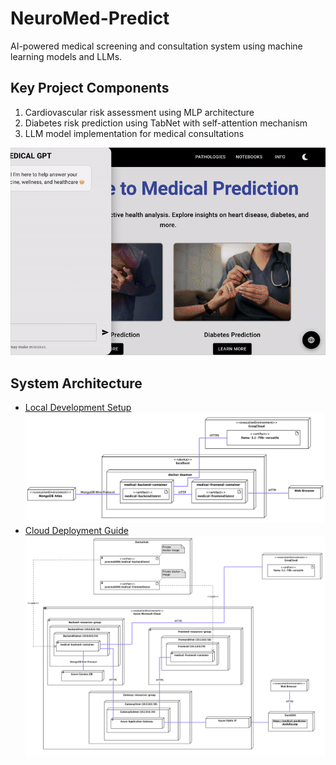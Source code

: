 # NeuroMed-Predict

AI-powered medical screening and consultation system using machine learning models and LLMs.


## Key Project Components
1. Cardiovascular risk assessment using MLP architecture
2. Diabetes risk prediction using TabNet with self-attention mechanism
3. LLM model implementation for medical consultations

![LLM](doc/files/chat.gif)

## System Architecture
- [Local Development Setup](README-LOCAL.md)
![System Architecture Diagram](doc/files/local.png)
- [Cloud Deployment Guide](README-CLOUD.md)
![System Architecture Diagram](doc/files/cloud.png)
